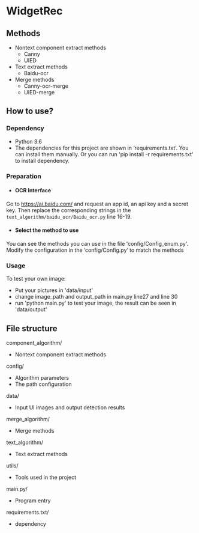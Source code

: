 # WidgetRec

## Methods

- Nontext component extract methods
  - Canny
  - UIED
- Text extract methods
  - Baidu-ocr
- Merge methods
  - Canny-ocr-merge
  - UIED-merge

## How to use?

### Dependency

- Python 3.6
- The dependencies for this project are shown in ‘requirements.txt’. You can install them manually. Or you can run 'pip install -r requirements.txt' to install dependency.

### Preparation

- #### OCR Interface

Go to https://ai.baidu.com/ and request an app id, an api key and a secret key. Then replace the corresponding strings in the `text_algorithm/baidu_ocr/Baidu_ocr.py` line 16-19.

- #### Select the method to use

You can see the methods you can use in the file 'config/Config_enum.py'. Modify the configuration in the ‘config/Config.py‘ to match the methods

### Usage

To test your own image:

- Put your pictures in 'data/input'
- change image_path and output_path in main.py line27 and line 30
- run 'python main.py' to test your image, the result can be seen in 'data/output'

## File structure

component_algorithm/

- Nontext component extract methods

config/

- Algorithm parameters
- The path configuration

data/

- Input UI images and output detection results

merge_algorithm/

- Merge methods

text_algorithm/

- Text extract methods

utils/

- Tools used in the project

main.py/

- Program entry

requirements.txt/

- dependency





